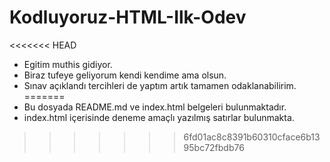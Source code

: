 # Kodluyoruz-HTML-Ilk-Odev

<<<<<<< HEAD
- Egitim muthis gidiyor.
- Biraz tufeye geliyorum kendi kendime ama olsun.
- Sınav açıklandı tercihleri de yaptım artık tamamen odaklanabilirim.
=======
- Bu dosyada README.md ve index.html belgeleri bulunmaktadır.
- index.html içerisinde deneme amaçlı yazılmış satırlar bulunmakta.
>>>>>>> 6fd01ac8c8391b60310cface6b1395bc72fbdb76
